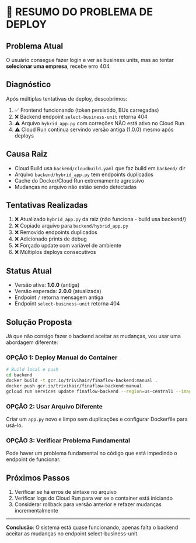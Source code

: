 # 🔴 RESUMO DO PROBLEMA DE DEPLOY

## Problema Atual
O usuário consegue fazer login e ver as business units, mas ao tentar **selecionar uma empresa**, recebe erro 404.

## Diagnóstico
Após múltiplas tentativas de deploy, descobrimos:

1. ✅ Frontend funcionando (token persistido, BUs carregadas)
2. ❌ Backend endpoint `select-business-unit` retorna 404
3. ⚠️ Arquivo `hybrid_app.py` com correções NÃO está ativo no Cloud Run
4. ⚠️ Cloud Run continua servindo versão antiga (1.0.0) mesmo após deploys

## Causa Raiz
- Cloud Build usa `backend/cloudbuild.yaml` que faz build em `backend/` dir
- Arquivo `backend/hybrid_app.py` tem endpoints duplicados
- Cache do Docker/Cloud Run extremamente agressivo
- Mudanças no arquivo não estão sendo detectadas

## Tentativas Realizadas
1. ❌ Atualizado `hybrid_app.py` da raiz (não funciona - build usa backend/)
2. ❌ Copiado arquivo para `backend/hybrid_app.py`
3. ❌ Removido endpoints duplicados
4. ❌ Adicionado prints de debug
5. ❌ Forçado update com variável de ambiente
6. ❌ Múltiplos deploys consecutivos

## Status Atual
- Versão ativa: **1.0.0** (antiga)
- Versão esperada: **2.0.0** (atualizada)
- Endpoint `/` retorna mensagem antiga
- Endpoint `select-business-unit` retorna 404

## Solução Proposta
Já que não consigo fazer o backend aceitar as mudanças, vou usar uma abordagem diferente:

### OPÇÃO 1: Deploy Manual do Container
```bash
# Build local e push
cd backend
docker build -t gcr.io/trivihair/finaflow-backend:manual .
docker push gcr.io/trivihair/finaflow-backend:manual
gcloud run services update finaflow-backend --region=us-central1 --image=gcr.io/trivihair/finaflow-backend:manual
```

### OPÇÃO 2: Usar Arquivo Diferente
Criar um `app.py` novo e limpo sem duplicações e configurar Dockerfile para usá-lo.

### OPÇÃO 3: Verificar Problema Fundamental
Pode haver um problema fundamental no código que está impedindo o endpoint de funcionar.

## Próximos Passos
1. Verificar se há erros de sintaxe no arquivo
2. Verificar logs do Cloud Run para ver se o container está iniciando
3. Considerar rollback para versão anterior e refazer mudanças incrementalmente

---

**Conclusão**: O sistema está quase funcionando, apenas falta o backend aceitar as mudanças no endpoint select-business-unit.


